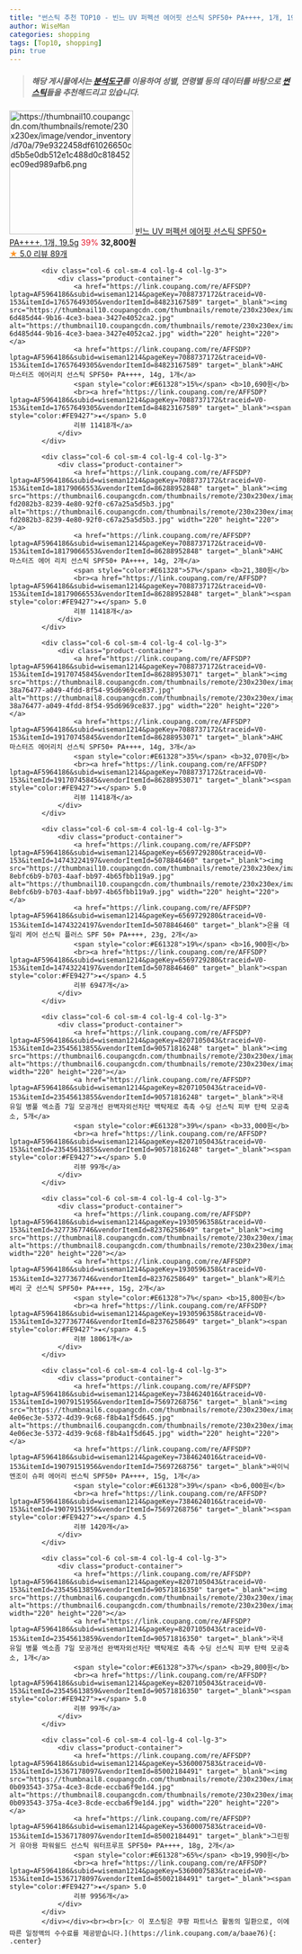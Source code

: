 ```yaml
---
title: "썬스틱 추천 TOP10 - 빈느 UV 퍼펙션 에어핏 선스틱 SPF50+ PA++++, 1개, 19.5g"
author: WiseMan
categories: shopping
tags: [Top10, shopping]
pin: true
---
```


> ##### 해당 게시물에서는 [**분석도구**](https://itemscout.io/)를 이용하여 **성별**, **연령별** 등의 데이터를 바탕으로 [**썬스틱**](https://link.coupang.com/a/baae76)들을 추천해드리고 있습니다.
<div class="container"><div class="row">
            <div class="col-6 col-sm-4 col-lg-4 col-lg-3">
                <div class="product-container">
                    <a href="https://link.coupang.com/re/AFFSDP?lptag=AF5964186&subid=wiseman1214&pageKey=8079315154&traceid=V0-153&itemId=22773412841&vendorItemId=89808488468" target="_blank"><img src="https://thumbnail10.coupangcdn.com/thumbnails/remote/230x230ex/image/vendor_inventory/d70a/79e9322458df61026650cd5b5e0db512e1c488d0c818452ec09ed989afb6.png" alt="https://thumbnail10.coupangcdn.com/thumbnails/remote/230x230ex/image/vendor_inventory/d70a/79e9322458df61026650cd5b5e0db512e1c488d0c818452ec09ed989afb6.png" width="220" height="220"></a>
                    <a href="https://link.coupang.com/re/AFFSDP?lptag=AF5964186&subid=wiseman1214&pageKey=8079315154&traceid=V0-153&itemId=22773412841&vendorItemId=89808488468" target="_blank">빈느 UV 퍼펙션 에어핏 선스틱 SPF50+ PA++++, 1개, 19.5g</a>
                    <span style="color:#E61328">39%</span> <b>32,800원</b>
                    <br><a href="https://link.coupang.com/re/AFFSDP?lptag=AF5964186&subid=wiseman1214&pageKey=8079315154&traceid=V0-153&itemId=22773412841&vendorItemId=89808488468" target="_blank"><span style="color:#FE9427">★</span> 5.0
                    리뷰 89개</a>
                </div>
            </div>
            
            <div class="col-6 col-sm-4 col-lg-4 col-lg-3">
                <div class="product-container">
                    <a href="https://link.coupang.com/re/AFFSDP?lptag=AF5964186&subid=wiseman1214&pageKey=7088737172&traceid=V0-153&itemId=17657649305&vendorItemId=84823167589" target="_blank"><img src="https://thumbnail10.coupangcdn.com/thumbnails/remote/230x230ex/image/retail/images/1240928802878403-6d485d44-9b16-4ce3-baea-3427e4052ca2.jpg" alt="https://thumbnail10.coupangcdn.com/thumbnails/remote/230x230ex/image/retail/images/1240928802878403-6d485d44-9b16-4ce3-baea-3427e4052ca2.jpg" width="220" height="220"></a>
                    <a href="https://link.coupang.com/re/AFFSDP?lptag=AF5964186&subid=wiseman1214&pageKey=7088737172&traceid=V0-153&itemId=17657649305&vendorItemId=84823167589" target="_blank">AHC 마스터즈 에어리치 선스틱 SPF50+ PA++++, 14g, 1개</a>
                    <span style="color:#E61328">15%</span> <b>10,690원</b>
                    <br><a href="https://link.coupang.com/re/AFFSDP?lptag=AF5964186&subid=wiseman1214&pageKey=7088737172&traceid=V0-153&itemId=17657649305&vendorItemId=84823167589" target="_blank"><span style="color:#FE9427">★</span> 5.0
                    리뷰 11418개</a>
                </div>
            </div>
            
            <div class="col-6 col-sm-4 col-lg-4 col-lg-3">
                <div class="product-container">
                    <a href="https://link.coupang.com/re/AFFSDP?lptag=AF5964186&subid=wiseman1214&pageKey=7088737172&traceid=V0-153&itemId=18179066553&vendorItemId=86288952848" target="_blank"><img src="https://thumbnail6.coupangcdn.com/thumbnails/remote/230x230ex/image/retail/images/1152562461848685-fd2082b3-8239-4e80-92f0-c67a25a5d5b3.jpg" alt="https://thumbnail6.coupangcdn.com/thumbnails/remote/230x230ex/image/retail/images/1152562461848685-fd2082b3-8239-4e80-92f0-c67a25a5d5b3.jpg" width="220" height="220"></a>
                    <a href="https://link.coupang.com/re/AFFSDP?lptag=AF5964186&subid=wiseman1214&pageKey=7088737172&traceid=V0-153&itemId=18179066553&vendorItemId=86288952848" target="_blank">AHC 마스터즈 에어 리치 선스틱 SPF50+ PA++++, 14g, 2개</a>
                    <span style="color:#E61328">57%</span> <b>21,380원</b>
                    <br><a href="https://link.coupang.com/re/AFFSDP?lptag=AF5964186&subid=wiseman1214&pageKey=7088737172&traceid=V0-153&itemId=18179066553&vendorItemId=86288952848" target="_blank"><span style="color:#FE9427">★</span> 5.0
                    리뷰 11418개</a>
                </div>
            </div>
            
            <div class="col-6 col-sm-4 col-lg-4 col-lg-3">
                <div class="product-container">
                    <a href="https://link.coupang.com/re/AFFSDP?lptag=AF5964186&subid=wiseman1214&pageKey=7088737172&traceid=V0-153&itemId=19170745845&vendorItemId=86288953071" target="_blank"><img src="https://thumbnail8.coupangcdn.com/thumbnails/remote/230x230ex/image/retail/images/1241320633218415-38a76477-a049-4fdd-8f54-95d6969ce837.jpg" alt="https://thumbnail8.coupangcdn.com/thumbnails/remote/230x230ex/image/retail/images/1241320633218415-38a76477-a049-4fdd-8f54-95d6969ce837.jpg" width="220" height="220"></a>
                    <a href="https://link.coupang.com/re/AFFSDP?lptag=AF5964186&subid=wiseman1214&pageKey=7088737172&traceid=V0-153&itemId=19170745845&vendorItemId=86288953071" target="_blank">AHC 마스터즈 에어리치 선스틱 SPF50+ PA++++, 14g, 3개</a>
                    <span style="color:#E61328">35%</span> <b>32,070원</b>
                    <br><a href="https://link.coupang.com/re/AFFSDP?lptag=AF5964186&subid=wiseman1214&pageKey=7088737172&traceid=V0-153&itemId=19170745845&vendorItemId=86288953071" target="_blank"><span style="color:#FE9427">★</span> 5.0
                    리뷰 11418개</a>
                </div>
            </div>
            
            <div class="col-6 col-sm-4 col-lg-4 col-lg-3">
                <div class="product-container">
                    <a href="https://link.coupang.com/re/AFFSDP?lptag=AF5964186&subid=wiseman1214&pageKey=6569729280&traceid=V0-153&itemId=14743224197&vendorItemId=5078846460" target="_blank"><img src="https://thumbnail10.coupangcdn.com/thumbnails/remote/230x230ex/image/retail/images/538186453085085-8ebfc6b9-b703-4aaf-bb97-4b65fbb119a9.jpg" alt="https://thumbnail10.coupangcdn.com/thumbnails/remote/230x230ex/image/retail/images/538186453085085-8ebfc6b9-b703-4aaf-bb97-4b65fbb119a9.jpg" width="220" height="220"></a>
                    <a href="https://link.coupang.com/re/AFFSDP?lptag=AF5964186&subid=wiseman1214&pageKey=6569729280&traceid=V0-153&itemId=14743224197&vendorItemId=5078846460" target="_blank">은율 데일리 케어 선스틱 플러스 SPF 50+ PA++++, 23g, 2개</a>
                    <span style="color:#E61328">19%</span> <b>16,900원</b>
                    <br><a href="https://link.coupang.com/re/AFFSDP?lptag=AF5964186&subid=wiseman1214&pageKey=6569729280&traceid=V0-153&itemId=14743224197&vendorItemId=5078846460" target="_blank"><span style="color:#FE9427">★</span> 4.5
                    리뷰 6947개</a>
                </div>
            </div>
            
            <div class="col-6 col-sm-4 col-lg-4 col-lg-3">
                <div class="product-container">
                    <a href="https://link.coupang.com/re/AFFSDP?lptag=AF5964186&subid=wiseman1214&pageKey=8207105043&traceid=V0-153&itemId=23545613855&vendorItemId=90571816248" target="_blank"><img src="https://thumbnail6.coupangcdn.com/thumbnails/remote/230x230ex/image/vendor_inventory/f008/029c0aeebf8238d61271105fb3a8afe5a45c05e71a4ec62a104758e714d4.jpg" alt="https://thumbnail6.coupangcdn.com/thumbnails/remote/230x230ex/image/vendor_inventory/f008/029c0aeebf8238d61271105fb3a8afe5a45c05e71a4ec62a104758e714d4.jpg" width="220" height="220"></a>
                    <a href="https://link.coupang.com/re/AFFSDP?lptag=AF5964186&subid=wiseman1214&pageKey=8207105043&traceid=V0-153&itemId=23545613855&vendorItemId=90571816248" target="_blank">국내 유일 병풀 엑소좀 7일 모공개선 완벽자외선차단 백탁제로 촉촉 수딩 선스틱 피부 탄력 모공축소, 5개</a>
                    <span style="color:#E61328">39%</span> <b>33,000원</b>
                    <br><a href="https://link.coupang.com/re/AFFSDP?lptag=AF5964186&subid=wiseman1214&pageKey=8207105043&traceid=V0-153&itemId=23545613855&vendorItemId=90571816248" target="_blank"><span style="color:#FE9427">★</span> 5.0
                    리뷰 99개</a>
                </div>
            </div>
            
            <div class="col-6 col-sm-4 col-lg-4 col-lg-3">
                <div class="product-container">
                    <a href="https://link.coupang.com/re/AFFSDP?lptag=AF5964186&subid=wiseman1214&pageKey=1930596358&traceid=V0-153&itemId=3277367746&vendorItemId=82376258649" target="_blank"><img src="https://thumbnail8.coupangcdn.com/thumbnails/remote/230x230ex/image/vendor_inventory/2725/e3100c27f053d3710a3cc4a13129e6f7486f5945df5ac5f573b5b4f3baca.jpg" alt="https://thumbnail8.coupangcdn.com/thumbnails/remote/230x230ex/image/vendor_inventory/2725/e3100c27f053d3710a3cc4a13129e6f7486f5945df5ac5f573b5b4f3baca.jpg" width="220" height="220"></a>
                    <a href="https://link.coupang.com/re/AFFSDP?lptag=AF5964186&subid=wiseman1214&pageKey=1930596358&traceid=V0-153&itemId=3277367746&vendorItemId=82376258649" target="_blank">록키스 베리 굿 선스틱 SPF50+ PA++++, 15g, 2개</a>
                    <span style="color:#E61328">7%</span> <b>15,800원</b>
                    <br><a href="https://link.coupang.com/re/AFFSDP?lptag=AF5964186&subid=wiseman1214&pageKey=1930596358&traceid=V0-153&itemId=3277367746&vendorItemId=82376258649" target="_blank"><span style="color:#FE9427">★</span> 4.5
                    리뷰 18061개</a>
                </div>
            </div>
            
            <div class="col-6 col-sm-4 col-lg-4 col-lg-3">
                <div class="product-container">
                    <a href="https://link.coupang.com/re/AFFSDP?lptag=AF5964186&subid=wiseman1214&pageKey=7384624016&traceid=V0-153&itemId=19079151956&vendorItemId=75697268756" target="_blank"><img src="https://thumbnail6.coupangcdn.com/thumbnails/remote/230x230ex/image/retail/images/1020769801181732-4e06ec3e-5372-4d39-9c68-f8b4a1f5d645.jpg" alt="https://thumbnail6.coupangcdn.com/thumbnails/remote/230x230ex/image/retail/images/1020769801181732-4e06ec3e-5372-4d39-9c68-f8b4a1f5d645.jpg" width="220" height="220"></a>
                    <a href="https://link.coupang.com/re/AFFSDP?lptag=AF5964186&subid=wiseman1214&pageKey=7384624016&traceid=V0-153&itemId=19079151956&vendorItemId=75697268756" target="_blank">싸이닉 엔조이 슈퍼 에어리 썬스틱 SPF50+ PA++++, 15g, 1개</a>
                    <span style="color:#E61328">39%</span> <b>6,000원</b>
                    <br><a href="https://link.coupang.com/re/AFFSDP?lptag=AF5964186&subid=wiseman1214&pageKey=7384624016&traceid=V0-153&itemId=19079151956&vendorItemId=75697268756" target="_blank"><span style="color:#FE9427">★</span> 4.5
                    리뷰 1420개</a>
                </div>
            </div>
            
            <div class="col-6 col-sm-4 col-lg-4 col-lg-3">
                <div class="product-container">
                    <a href="https://link.coupang.com/re/AFFSDP?lptag=AF5964186&subid=wiseman1214&pageKey=8207105043&traceid=V0-153&itemId=23545613859&vendorItemId=90571816350" target="_blank"><img src="https://thumbnail6.coupangcdn.com/thumbnails/remote/230x230ex/image/vendor_inventory/b5e6/833d462a2e397cf37550007bf7732aa3e1d1323ba14bef636061ba459850.jpg" alt="https://thumbnail6.coupangcdn.com/thumbnails/remote/230x230ex/image/vendor_inventory/b5e6/833d462a2e397cf37550007bf7732aa3e1d1323ba14bef636061ba459850.jpg" width="220" height="220"></a>
                    <a href="https://link.coupang.com/re/AFFSDP?lptag=AF5964186&subid=wiseman1214&pageKey=8207105043&traceid=V0-153&itemId=23545613859&vendorItemId=90571816350" target="_blank">국내 유일 병풀 엑소좀 7일 모공개선 완벽자외선차단 백탁제로 촉촉 수딩 선스틱 피부 탄력 모공축소, 1개</a>
                    <span style="color:#E61328">37%</span> <b>29,800원</b>
                    <br><a href="https://link.coupang.com/re/AFFSDP?lptag=AF5964186&subid=wiseman1214&pageKey=8207105043&traceid=V0-153&itemId=23545613859&vendorItemId=90571816350" target="_blank"><span style="color:#FE9427">★</span> 5.0
                    리뷰 99개</a>
                </div>
            </div>
            
            <div class="col-6 col-sm-4 col-lg-4 col-lg-3">
                <div class="product-container">
                    <a href="https://link.coupang.com/re/AFFSDP?lptag=AF5964186&subid=wiseman1214&pageKey=5360007583&traceid=V0-153&itemId=15367178097&vendorItemId=85002184491" target="_blank"><img src="https://thumbnail8.coupangcdn.com/thumbnails/remote/230x230ex/image/retail/images/2117436624547442-0b093543-375a-4ce3-8cde-eccba6f9e1d4.jpg" alt="https://thumbnail8.coupangcdn.com/thumbnails/remote/230x230ex/image/retail/images/2117436624547442-0b093543-375a-4ce3-8cde-eccba6f9e1d4.jpg" width="220" height="220"></a>
                    <a href="https://link.coupang.com/re/AFFSDP?lptag=AF5964186&subid=wiseman1214&pageKey=5360007583&traceid=V0-153&itemId=15367178097&vendorItemId=85002184491" target="_blank">그린핑거 유아용 파워쉴드 선스틱 워터프루프 SPF50+ PA++++, 18g, 2개</a>
                    <span style="color:#E61328">65%</span> <b>19,990원</b>
                    <br><a href="https://link.coupang.com/re/AFFSDP?lptag=AF5964186&subid=wiseman1214&pageKey=5360007583&traceid=V0-153&itemId=15367178097&vendorItemId=85002184491" target="_blank"><span style="color:#FE9427">★</span> 5.0
                    리뷰 9956개</a>
                </div>
            </div>
            </div></div><br><br>[👉 이 포스팅은 쿠팡 파트너스 활동의 일환으로, 이에 따른 일정액의 수수료를 제공받습니다.](https://link.coupang.com/a/baae76){: .center}